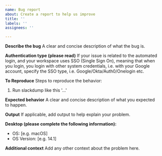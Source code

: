 ```yaml
---
name: Bug report
about: Create a report to help us improve
title: ''
labels: ''
assignees: ''

---
```


**Describe the bug**
A clear and concise description of what the bug is.

**Authentication type (please read)**
If your issue is related to the automated login, and your workspace uses SSO (Single Sign On), meaning that when you login, you login with other system credentials, i.e. with your Google account, specify the SSO type, i.e. Google/Okta/Auth0/Onelogin etc.

**To Reproduce**
Steps to reproduce the behavior:
1. Run slackdump like this '...'

**Expected behavior**
A clear and concise description of what you expected to happen.

**Output**
If applicable, add output to help explain your problem.

**Desktop (please complete the following information):**
 - OS: [e.g. macOS]
 - OS Version: [e.g. 14.1]



**Additional context**
Add any other context about the problem here.
